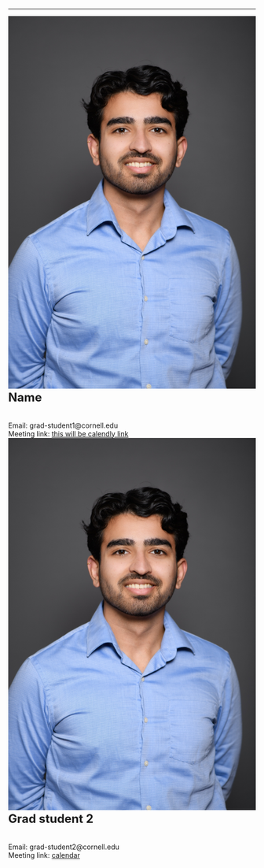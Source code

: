 
---

<!--
layout: page
title: Mentorship
description: Page for undergraduates to find graduate student mentors.
---
-->

<!--[click here for the most recent version of the paper]({{ BASE_PATH}}/pages/working_papers/sample-working-paper.pdf)-->


<!-- Note: this is how to write a comment in HTML. Everything in here won't show up on your webpage.-->

<!--
To increase the size of the title, use fewer # in front of the paper title.
To decrease the size of the title, use more #. 
To remove the italics, remove the * before and after the description
To remove the underline from the title, remove the <u> tags (<u> and </u>)
-->



<html lang="en">
  <head>
    <meta charset="utf-8">
    <meta name="description" content="Mentorship">
    <style type="text/css">
    <!--
      .tab { margin-left: 40px; }
      -->
    </style>
  </head>

 <body>



<div class="row-fluid">
        <div class="span3">
        <a href="../assets/mentors/mentor_test.jpg">
            <img src="../assets/mentors/mentor_test.jpg"
                  title="test photo" alt="test photo"/></a>
        </div>
        <div class="span6">
            <b><font size="+2">Name</font></b><br/>
            <br/>
            <br/>
            <div id="hide_email">
            Email: grad-student1@cornell.edu<br/>
            Meeting link: <a href="https://twitter.com/Cornell_DICE">this will be calendly link</a><br/>
            </div>
        </div> 
    </div>


<div class="row-fluid">
        <div class="span3">
        <a href="../assets/mentors/mentor_test.jpg">
            <img src="../assets/mentors/mentor_test.jpg"
                  title="test photo" alt="test photo"/></a>
        </div>
        <div class="span6">
            <b><font size="+2">Grad student 2</font></b><br/>
            <br/>
            <br/>
            <div id="hide_email">
            Email: grad-student2@cornell.edu<br/>
            Meeting link: <a href="https://twitter.com/Cornell_DICE">calendar</a><br/>
            </div>
        </div> 
    </div>